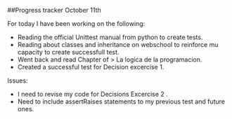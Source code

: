 
##Progress tracker October 11th 

For today I have been working on the following: 

* Reading the official Unittest manual from python to create tests.
* Reading about classes and inheritance on webschool to reinforce mu capacity to create successfull test. 
* Went back and read Chapter  of > La logica de la programacion. 
* Created a successful test for Decision excercise 1. 

Issues:

* I need to revise my code for Decisions Excercise 2 . 
* Need to include assertRaises statements to my previous test and future ones. 
